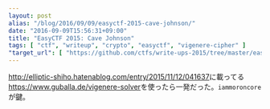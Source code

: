 ```yaml
---
layout: post
alias: "/blog/2016/09/09/easyctf-2015-cave-johnson/"
date: "2016-09-09T15:56:31+09:00"
title: "EasyCTF 2015: Cave Johnson"
tags: [ "ctf", "writeup", "crypto", "easyctf", "vigenere-cipher" ]
"target_url": [ "https://github.com/ctfs/write-ups-2015/tree/master/easyctf-2015/cryptography/cave-johnson" ]
---
```


<http://elliptic-shiho.hatenablog.com/entry/2015/11/12/041637>に載ってる<https://www.guballa.de/vigenere-solver>を使ったら一発だった。`iammoroncore`が鍵。
